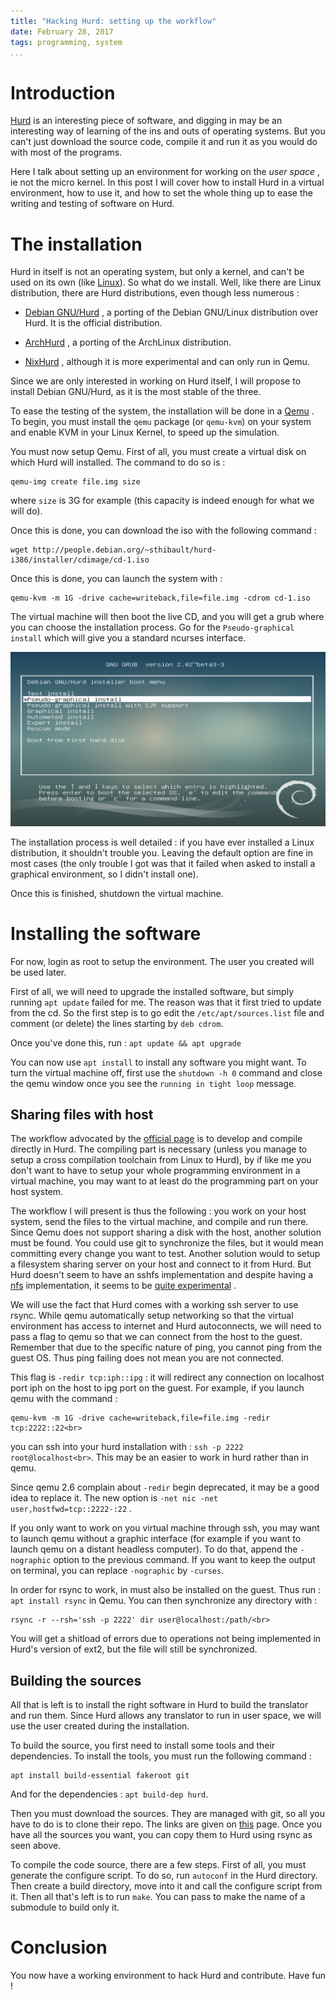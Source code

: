 ```yaml
---
title: "Hacking Hurd: setting up the workflow"
date: February 28, 2017
tags: programming, system
...
```


# Introduction

[Hurd](https://www.gnu.org/software/hurd/) is an interesting piece of software,
and digging in may be an interesting way of learning of the ins and outs of
operating systems. But you can't just download the source code, compile it and
run it as you would do with most of the programs.

Here I talk about setting up an environment for working on the _user space_ , ie
not the micro kernel. In this post I will cover how to install Hurd in a virtual
environment, how to use it, and how to set the whole thing up to ease the
writing and testing of software on Hurd.

# The installation

Hurd in itself is not an operating system, but only a kernel, and can't be used
on its own (like [Linux](http://www.tldp.org/LDP/sag/html/gnu-or-not.html)). So
what do we install. Well, like there are Linux distribution, there are Hurd
distributions, even though less numerous :

 - [Debian GNU/Hurd](http://www.debian.org/ports/hurd/)
   , a porting of the Debian GNU/Linux distribution over Hurd. It is the
   official distribution.

 - [ArchHurd](https://www.archhurd.org/)
   , a porting of the ArchLinux distribution.

 - [NixHurd](https://www.gnu.org/software/hurd/hurd/running/nix.html)
   , although it is more experimental and can only run in Qemu.

Since we are only interested in working on Hurd itself, I will propose to
install Debian GNU/Hurd, as it is the most stable of the three.

To ease the testing of the system, the installation will be done in a
[Qemu](http://www.qemu-project.org/) . To begin, you must install the `qemu`
package (or `qemu-kvm`) on your system and enable KVM in your Linux Kernel, to
speed up the simulation.

You must now setup Qemu. First of all, you must create a virtual disk on which
Hurd will installed. The command to do so is :

```shell
qemu-img create file.img size
```

where `size` is 3G for example (this capacity is indeed enough for what we will
do).

Once this is done, you can download the iso with the following command :

```shell
wget http://people.debian.org/~sthibault/hurd-i386/installer/cdimage/cd-1.iso
```

Once this is done, you can launch the system with :

```
qemu-kvm -m 1G -drive cache=writeback,file=file.img -cdrom cd-1.iso
```

The virtual machine will then boot the live CD, and you will get a grub where
you can choose the installation process. Go for the `Pseudo-graphical install`
which will give you a standard ncurses interface.

![GNU/Hurd Live CD](/images/hacking-hurd-workflow/qemu.png)

The installation process is well detailed : if you have ever installed a Linux
distribution, it shouldn't trouble you. Leaving the default option are fine in
most cases (the only trouble I got was that it failed when asked to install a
graphical environment, so I didn't install one).

Once this is finished, shutdown the virtual machine.

# Installing the software

For now, login as root to setup the environment. The user you created will be
used later.

First of all, we will need to upgrade the installed software, but simply running
`apt update` failed for me. The reason was that it first tried to update from
the cd. So the first step is to go edit the `/etc/apt/sources.list` file and
comment (or delete) the lines starting by `deb cdrom`.

Once you've done this, run : `apt update && apt upgrade`

You can now use `apt install` to install any software you might want. To turn
the virtual machine off, first use the `shutdown -h 0` command and close the
qemu window once you see the `running in tight loop` message.

## Sharing files with host

The workflow advocated by the [official
page](https://www.gnu.org/software/hurd/contributing.html#index4h2) is to
develop and compile directly in Hurd. The compiling part is necessary (unless
you manage to setup a cross compilation toolchain from Linux to Hurd), by if
like me you don't want to have to setup your whole programming environment in a
virtual machine, you may want to at least do the programming part on your host
system.

The workflow I will present is thus the following : you work on your host
system, send the files to the virtual machine, and compile and run there.  Since
Qemu does not support sharing a disk with the host, another solution must be
found. You could use git to synchronize the files, but it would mean committing
every change you want to test. Another solution would to setup a filesystem
sharing server on your host and connect to it from Hurd. But Hurd doesn't seem
to have an sshfs implementation and despite having a
[nfs](https://www.gnu.org/software/hurd/hurd/translator/nfs.html)
implementation, it seems to be [quite
experimental](https://www.gnu.org/software/hurd/community/gsoc/project_ideas/nfs.html)
.

We will use the fact that Hurd comes with a working ssh server to use rsync.
While qemu automatically setup networking so that the virtual environment has
access to internet and Hurd autoconnects, we will need to pass a flag to qemu so
that we can connect from the host to the guest. Remember that due to the
specific nature of ping, you cannot ping from the guest OS. Thus ping failing
does not mean you are not connected.

This flag is `-redir tcp:iph::ipg` : it will redirect any connection on
localhost port iph on the host to ipg port on the guest. For example, if you
launch qemu with the command :

```shell
qemu-kvm -m 1G -drive cache=writeback,file=file.img -redir tcp:2222::22<br>
```

you can ssh into your hurd installation with : `ssh -p 2222 root@localhost<br>`.
This may be an easier to work in hurd rather than in qemu.

Since qemu 2.6 complain about `-redir` begin deprecated, it may be a good idea
to replace it. The new option is `-net nic -net user,hostfwd=tcp::2222-:22` .

If you only want to work on you virtual machine through ssh, you may want to
launch qemu without a graphic interface (for example if you want to launch qemu
on a distant headless computer). To do that, append the `-nographic` option to
the previous command. If you want to keep the output on terminal, you can
replace `-nographic` by `-curses`.

In order for rsync to work, in must also be installed on the guest. Thus run :
`apt install rsync` in Qemu. You can then synchronize any directory with :

```shell
rsync -r --rsh='ssh -p 2222' dir user@localhost:/path/<br>
```

You will get a shitload of errors due to operations not being implemented in
Hurd's version of ext2, but the file will still be synchronized.

## Building the sources

All that is left is to install the right software in Hurd to build the
translator and run them. Since Hurd allows any translator to run in user space,
we will use the user created during the installation.

To build the source, you first need to install some tools and their
dependencies. To install the tools, you must run the following command :

```shell
apt install build-essential fakeroot git
```

And for the dependencies : `apt build-dep hurd`.

Then you must download the sources. They are managed with git, so all you have
to do is to clone their repo. The links are given on
[this](http://savannah.gnu.org/git/?group=hurd) page. Once you have all the
sources you want, you can copy them to Hurd using rsync as seen above.

To compile the code source, there are a few steps. First of all, you must
generate the configure script. To do so, run `autoconf` in the Hurd directory.
Then create a build directory, move into it and call the configure script from
it. Then all that's left is to run `make`.  You can pass to make the name of a
submodule to build only it.

# Conclusion

You now have a working environment to hack Hurd and contribute. Have fun !


